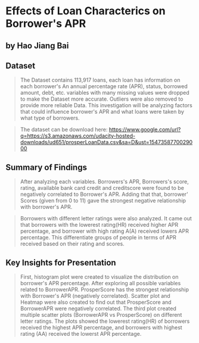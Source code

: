 
# Effects of Loan Characterics on Borrower's APR
## by Hao Jiang Bai
 

## Dataset

> The Dataset contains 113,917 loans, each loan has information on each borrower's An annual percentage rate (APR), status, borrowed amount, debt, etc. variables with many missing values were dropped to make the Dataset more accurate. Outliers were also removed to provide more reliable Data.
This investigation will be analyzing factors that could influence borrower's APR and what loans were taken by what type of borrowers.

> The dataset can be download here: https://www.google.com/url?q=https://s3.amazonaws.com/udacity-hosted-downloads/ud651/prosperLoanData.csv&sa=D&ust=1547358770029000


## Summary of Findings

> After analyzing each variables. Borrowers's APR, Borrowers's score, rating, available bank card credit and creditscore were found to be negatively correlated to Borrower's APR. Adding that that, borrower' Scores (given from 0 to 11) gave the strongest negative relationship with borrower's APR.

> Borrowers with different letter ratings were also analyzed. It came out that borrowers with the lowerest rating(HR) received higher APR percentage, and borrower with high rating A(A) received lowers APR percentage. This differentiate groups of people in terms of APR received based on their rating and scores.

 

## Key Insights for Presentation

> First, histogram plot were created to visualize the distribution on borrower's APR percentage.  After exploring all possible variables related to BorrowerAPR. ProsperScore has the strongest relationship with Borrower's APR (negatively correlated). Scatter plot and Heatmap were also created to find out that ProsperScore and BorrowerAPR were negatively correlated. The third plot created multiple scatter plots (BorrowerAPR vs ProsperScore) on different letter ratings. The plots showed the lowerest rating(HR) of borrowers received the highest APR percentage, and borrowers with highest rating (AA) received the lowerst APR percentage. 

